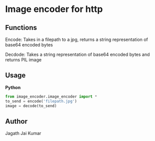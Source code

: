 # Image encoder for http

## Functions

Encode: Takes in a filepath to a jpg, returns a string representation of base64 encoded bytes

Decdode: Takes a string representation of base64 encoded bytes and returns PIL image


## Usage

**Python**

```python
from image_encoder.image_encoder import *
to_send = encode('filepath.jpg')
image = decode(to_send)
```


## Author  


Jagath Jai Kumar
